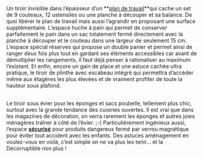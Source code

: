 ##
Un tiroir invisible dans l’épaisseur d’un **[plan de travail](/cuisine-CCU0001/credences-plans-travail-CCN0013/accessoires-plans-travail-CCN0092)**qui cache un set de 9 couteaux, 12 ustensiles ou une planche à découper et sa balance. De quoi libérer le plan de travail mais aussi l’agrandir en proposant une surface supplémentaire.
L’espace huche à pain qui permet de conserver parfaitement le pain dans un sac totalement fermé directement avec la planche à découper et le couteau dans une largeur de seulement 15 cm.
L’espace spécial réserves qui propose un double panier et permet ainsi de ranger deux fois plus tout en gardant ses éléments accessibles car avant de démultiplier les rangements, il faut déjà penser à rationaliser au maximum l’existant.
Et enfin, encore un gain de place et une astuce cachée ultra pratique, le tiroir de plinthe avec escabeau intégré qui permettra d’accéder même aux étagères les plus élevées et de vraiment profiter de toute la hauteur sous plafond.
##
Le tiroir sous évier pour les éponges et sacs poubelle, tellement plus chic, surtout avec la grande tendance des cuisines ouvertes. Il est vrai que dans les magazines de décoration, on verra rarement les éponges et autres joies ménagères traîner à côté de l’évier. ;-)
Particulièrement ingénieux aussi, l’espace **[sécurisé](/cuisine-CCU0001/accessoires-CCN0021/accessoires-securite-CCN0104)** pour produits dangereux fermé par verrou magnétique pour éviter tout accident avec les enfants.
Des astuces aménagement en voulez-vous en voilà, c’est simple on ne va plus les tenir... et la Décorruptible non plus !